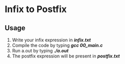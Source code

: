 # Infix to Postfix

## Usage
1) Write your infix expression in *___infix.txt___*
2) Compile the code by typing *___gcc 00_main.c___*
3) Run a.out by typing *___./a.out___*
4) The postfix expression will be present in *___postfix.txt___*
